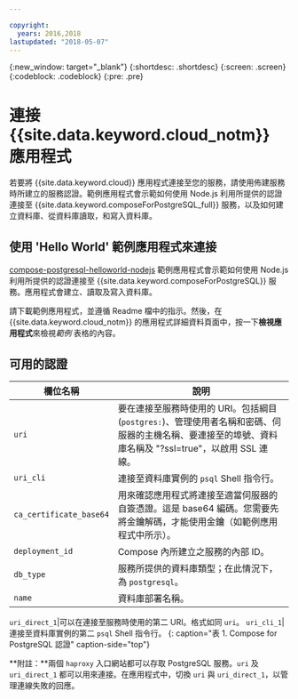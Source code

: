 ```yaml
---

copyright:
  years: 2016,2018
lastupdated: "2018-05-07"
---
```


{:new_window: target="_blank"}
{:shortdesc: .shortdesc}
{:screen: .screen}
{:codeblock: .codeblock}
{:pre: .pre}

# 連接 {{site.data.keyword.cloud_notm}} 應用程式

若要將 {{site.data.keyword.cloud}} 應用程式連接至您的服務，請使用佈建服務時所建立的服務認證。範例應用程式會示範如何使用 Node.js 利用所提供的認證連接至 {{site.data.keyword.composeForPostgreSQL_full}} 服務，以及如何建立資料庫、從資料庫讀取，和寫入資料庫。

## 使用 'Hello World' 範例應用程式來連接

[compose-postgresql-helloworld-nodejs](https://github.com/IBM-Bluemix/compose-postgresql-helloworld-nodejs) 範例應用程式會示範如何使用 Node.js 利用所提供的認證連接至 {{site.data.keyword.composeForPostgreSQL}} 服務。應用程式會建立、讀取及寫入資料庫。

請下載範例應用程式，並遵循 Readme 檔中的指示。然後，在 {{site.data.keyword.cloud_notm}} 的應用程式詳細資料頁面中，按一下**檢視應用程式**來檢視*範例* 表格的內容。

## 可用的認證

欄位名稱|說明
----------|-----------
`uri`|要在連接至服務時使用的 URI。包括綱目 (`postgres:`)、管理使用者名稱和密碼、伺服器的主機名稱、要連接至的埠號、資料庫名稱及 "?ssl=true"，以啟用 SSL 連線。
`uri_cli`|連接至資料庫實例的 `psql` Shell 指令行。
`ca_certificate_base64`|用來確認應用程式將連接至適當伺服器的自簽憑證。這是 base64 編碼。您需要先將金鑰解碼，才能使用金鑰（如範例應用程式中所示）。
`deployment_id`|Compose 內所建立之服務的內部 ID。
`db_type`|服務所提供的資料庫類型；在此情況下，為 `postgresql`。
`name`|資料庫部署名稱。

`uri_direct_1`|可以在連接至服務時使用的第二 URI。格式如同 `uri`。
`uri_cli_1`|連接至資料庫實例的第二 `psql` Shell 指令行。
{: caption="表 1. Compose for PostgreSQL 認證" caption-side="top"}

**附註：**兩個 `haproxy` 入口網站都可以存取 PostgreSQL 服務。`uri` 及 `uri_direct_1` 都可以用來連接。在應用程式中，切換 `uri` 與 `uri_direct_1`，以管理連線失敗的回應。
